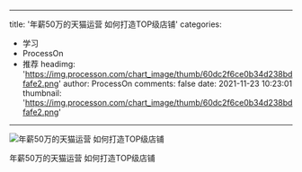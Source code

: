 
---
title: '年薪50万的天猫运营 如何打造TOP级店铺'
categories: 
 - 学习
 - ProcessOn
 - 推荐
headimg: 'https://img.processon.com/chart_image/thumb/60dc2f6ce0b34d238bdfafe2.png'
author: ProcessOn
comments: false
date: 2021-11-23 10:23:01
thumbnail: 'https://img.processon.com/chart_image/thumb/60dc2f6ce0b34d238bdfafe2.png'
---

<div>   
<img class="thumb" alt="年薪50万的天猫运营 如何打造TOP级店铺" src="https://img.processon.com/chart_image/thumb/60dc2f6ce0b34d238bdfafe2.png" referrerpolicy="no-referrer">
<p>年薪50万的天猫运营 如何打造TOP级店铺</p>  
</div>
            